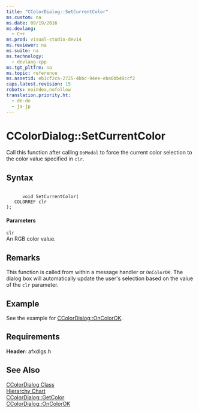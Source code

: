 ```yaml
---
title: "CColorDialog::SetCurrentColor"
ms.custom: na
ms.date: 09/19/2016
ms.devlang: 
  - C++
ms.prod: visual-studio-dev14
ms.reviewer: na
ms.suite: na
ms.technology: 
  - devlang-cpp
ms.tgt_pltfrm: na
ms.topic: reference
ms.assetid: eb1cf2ca-2725-4bbc-94ee-eba6bb40ccf2
caps.latest.revision: 15
robots: noindex,nofollow
translation.priority.ht: 
  - de-de
  - ja-jp
---
```

# CColorDialog::SetCurrentColor
Call this function after calling `DoModal` to force the current color selection to the color value specified in `clr`.  
  
## Syntax  
  
```  
  
      void SetCurrentColor(  
   COLORREF clr   
);  
```  
  
#### Parameters  
 `clr`  
 An RGB color value.  
  
## Remarks  
 This function is called from within a message handler or `OnColorOK`. The dialog box will automatically update the user's selection based on the value of the `clr` parameter.  
  
## Example  
 See the example for [CColorDialog::OnColorOK](../vs140/CColorDialog--OnColorOK.md).  
  
## Requirements  
 **Header:** afxdlgs.h  
  
## See Also  
 [CColorDialog Class](../vs140/CColorDialog-Class.md)   
 [Hierarchy Chart](../vs140/Hierarchy-Chart.md)   
 [CColorDialog::GetColor](../vs140/CColorDialog--GetColor.md)   
 [CColorDialog::OnColorOK](../vs140/CColorDialog--OnColorOK.md)